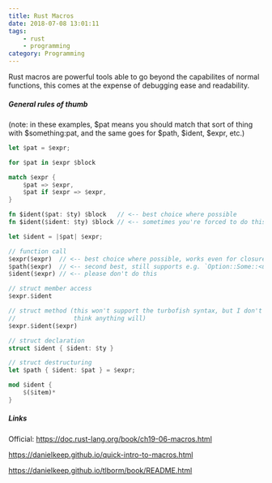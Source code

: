 ```yaml
---
title: Rust Macros
date: 2018-07-08 13:01:11
tags: 
    - rust
    - programming
category: Programming
---
```


Rust macros are powerful tools able to go beyond the capabilites of normal functions, this comes at the expense of debugging ease and readability.

<!--more-->

##### General rules of thumb

(note: in these examples, $pat means you should match that sort of thing with $something:pat, and the same goes for $path, $ident, $expr, etc.)

```rust
let $pat = $expr;

for $pat in $expr $block

match $expr {
    $pat => $expr,
    $pat if $expr => $expr,
}

fn $ident($pat: $ty) $block   // <-- best choice where possible
fn $ident($ident: $ty) $block // <-- sometimes you're forced to do this

let $ident = |$pat| $expr;

// function call
$expr($expr)  // <-- best choice where possible, works even for closures
$path($expr)  // <-- second best, still supports e.g. `Option::Some::<u64>`
$ident($expr) // <-- please don't do this

// struct member access
$expr.$ident

// struct method (this won't support the turbofish syntax, but I don't
//                think anything will)
$expr.$ident($expr)

// struct declaration
struct $ident { $ident: $ty }

// struct destructuring
let $path { $ident: $pat } = $expr;

mod $ident {
    $($item)*
}
```

##### Links

Official: https://doc.rust-lang.org/book/ch19-06-macros.html

https://danielkeep.github.io/quick-intro-to-macros.html

https://danielkeep.github.io/tlborm/book/README.html

